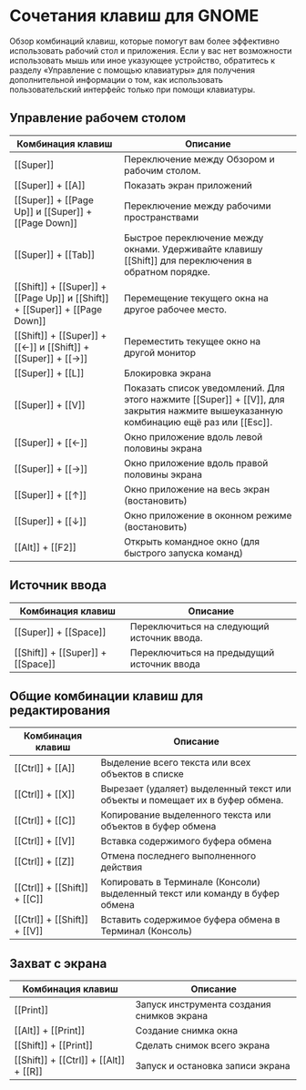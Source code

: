 # Сочетания клавиш для GNOME

Обзор комбинаций клавиш, которые помогут вам более эффективно использовать рабочий стол и приложения. Если у вас нет возможности использовать мышь или иное указующее устройство, обратитесь к разделу «Управление с помощью клавиатуры» для получения дополнительной информации о том, как использовать пользовательский интерфейс только при помощи клавиатуры.

## Управление рабочем столом

| Комбинация клавиш |      Описание      |
| ----------------- | ------------------ |
| [[Super]] | Переключение между Обзором и рабочим столом. |
| [[Super]] + [[A]] | Показать экран приложений |
| [[Super]] + [[Page Up]] и [[Super]] + [[Page Down]] | Переключение между рабочими пространствами |
| [[Super]] + [[Tab]] | Быстрое переключение между окнами. Удерживайте клавишу [[Shift]] для переключения в обратном порядке. |
| [[Shift]] + [[Super]] + [[Page Up]] и [[Shift]] + [[Super]] + [[Page Down]] | Перемещение текущего окна на другое рабочее место.|
| [[Shift]] + [[Super]] + [[←]] и [[Shift]] + [[Super]] + [[→]] | Переместить текущее окно на другой монитор |
| [[Super]] + [[L]] | Блокировка экрана |
| [[Super]] + [[V]] | Показать список уведомлений. Для этого нажмите [[Super]] + [[V]], для закрытия нажмите вышеуказанную комбинацию ещё раз или [[Esc]]. |
| [[Super]] + [[←]] | Окно приложение вдоль левой половины экрана |
| [[Super]] + [[→]] | Окно приложение вдоль правой половины экрана |
| [[Super]] + [[↑]] | Окно приложение на весь экран (востановить) |
| [[Super]] + [[↓]] | Окно приложение в оконном режиме (востановить) |
| [[Alt]] + [[F2]] | Открыть командное окно (для быстрого запуска команд) |

## Источник ввода

| Комбинация клавиш |      Описание      |
| ----------------- | ------------------ |
| [[Super]] + [[Space]] | Переключиться на следующий источник ввода. |
| [[Shift]] + [[Super]] + [[Space]] | Переключиться на предыдущий источник ввода |

## Общие комбинации клавиш для редактирования

| Комбинация клавиш |      Описание      |
| ----------------- | ------------------ |
| [[Ctrl]] + [[A]] | Выделение всего текста или всех объектов в списке |
| [[Ctrl]] + [[X]] | Вырезает (удаляет) выделенный текст или объекты и помещает их в буфер обмена.
| [[Ctrl]] + [[C]] | Копирование выделенного текста или объектов в буфер обмена |
| [[Ctrl]] + [[V]] | Вставка содержимого буфера обмена |
| [[Ctrl]] + [[Z]] | Отмена последнего выполненного действия |
| [[Ctrl]] + [[Shift]] + [[C]] | Копировать в Терминале (Консоли) выделенный текст или команду в буфер обмена
| [[Ctrl]] + [[Shift]] + [[V]] | Вставить содержимое буфера обмена в Терминал (Консоль) |

## Захват с экрана

| Комбинация клавиш |      Описание      |
| ----------------- | ------------------ |
| [[Print]] | Запуск инструмента создания снимков экрана |
| [[Alt]] + [[Print]] | Создание снимка окна |
| [[Shift]] + [[Print]] | Сделать снимок всего экрана |
| [[Shift]] + [[Ctrl]] + [[Alt]] + [[R]] | Запуск и остановка записи экрана |
